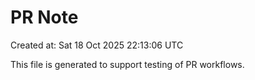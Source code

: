 # PR Note

Created at: Sat 18 Oct 2025 22:13:06 UTC

This file is generated to support testing of PR workflows.
